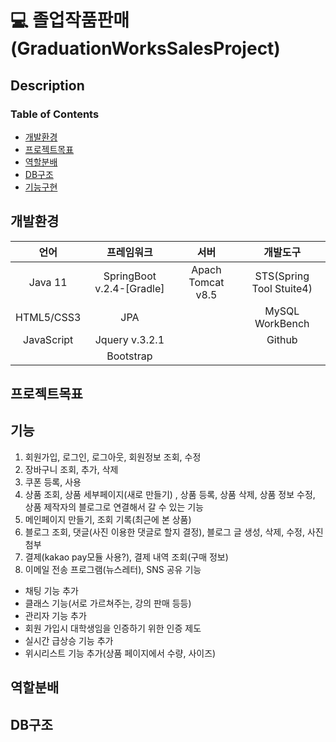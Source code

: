 
#  💻   졸업작품판매(GraduationWorksSalesProject)


## Description


### Table of Contents
* [개발환경](#개발환경)
* [프로젝트목표](#프로젝트목표)
* [역할분배](#역할분배)
* [DB구조](#DB구조)
* [기능구현](#기능구현)


## 개발환경
| 언어 | 프레임워크 | 서버 | 개발도구 |
|:---:|:---:|:---:|:---:|
|Java 11|SpringBoot v.2.4-[Gradle]|Apach Tomcat v8.5|STS(Spring Tool Stuite4)|
|HTML5/CSS3|JPA||MySQL WorkBench|
|JavaScript|Jquery v.3.2.1||Github|
||Bootstrap|||


## 프로젝트목표


## 기능
1. 회원가입, 로그인, 로그아웃, 회원정보 조회, 수정
2. 장바구니 조회, 추가, 삭제
3. 쿠폰 등록, 사용
4. 상품 조회, 상품 세부페이지(새로 만들기) , 상품 등록, 상품 삭제, 상품 정보 수정, 상품 제작자의 블로그로 연결해서 갈 수 있는 기능
5. 메인페이지 만들기, 조회 기록(최근에 본 상품)
6. 블로그 조회, 댓글(사진 이용한 댓글로 할지 결정), 블로그 글 생성, 삭제, 수정, 사진 첨부
6. 결제(kakao pay모듈 사용?), 결제 내역 조회(구매 정보)
7. 이메일 전송 프로그램(뉴스레터), SNS 공유 기능
- 채팅 기능 추가
- 클래스 기능(서로 가르쳐주는, 강의 판매 등등)
- 관리자 기능 추가
- 회원 가입시 대학생임을 인증하기 위한 인증 제도
- 실시간 급상승 기능 추가
- 위시리스트 기능 추가(상품 페이지에서 수량, 사이즈)

## 역할분배

## DB구조

